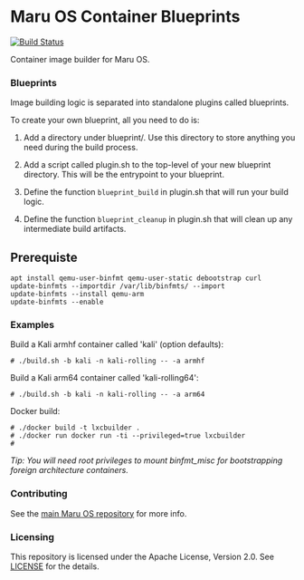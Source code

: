 # Maru OS Container Blueprints

[![Build Status](https://travis-ci.org/maruos/blueprints.svg?branch=master)](https://travis-ci.org/maruos/blueprints)

Container image builder for Maru OS.

### Blueprints

Image building logic is separated into standalone plugins called blueprints.

To create your own blueprint, all you need to do is:

1. Add a directory under blueprint/. Use this directory to store anything you
   need during the build process.

2. Add a script called plugin.sh to the top-level of your new blueprint
   directory. This will be the entrypoint to your blueprint.

3. Define the function `blueprint_build` in plugin.sh that will run your build
   logic.

4. Define the function `blueprint_cleanup` in plugin.sh that will clean up any
   intermediate build artifacts.

## Prerequiste

```
apt install qemu-user-binfmt qemu-user-static debootstrap curl  
update-binfmts --importdir /var/lib/binfmts/ --import
update-binfmts --install qemu-arm
update-binfmts --enable
```

### Examples

Build a Kali armhf container called 'kali' (option defaults):

    # ./build.sh -b kali -n kali-rolling -- -a armhf

Build a Kali arm64 container called 'kali-rolling64':

    # ./build.sh -b kali -n kali-rolling -- -a arm64

Docker build:

	# ./docker build -t lxcbuilder .
	# ./docker run docker run -ti --privileged=true lxcbuilder
	#

*Tip: You will need root privileges to mount binfmt_misc for bootstrapping
foreign architecture containers.*

### Contributing

See the [main Maru OS repository](https://github.com/maruos/maruos) for more
info.

### Licensing

This repository is licensed under the Apache License, Version 2.0. See
[LICENSE](LICENSE) for the details.
